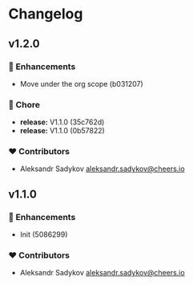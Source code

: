 # Changelog


## v1.2.0


### 🚀 Enhancements

  - Move under the org scope (b031207)

### 🏡 Chore

  - **release:** V1.1.0 (35c762d)
  - **release:** V1.1.0 (0b57822)

### ❤️  Contributors

- Aleksandr Sadykov <aleksandr.sadykov@cheers.io>

## v1.1.0


### 🚀 Enhancements

  - Init (5086299)

### ❤️  Contributors

- Aleksandr Sadykov <aleksandr.sadykov@cheers.io>

